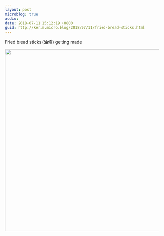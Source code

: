 ```yaml
---
layout: post
microblog: true
audio: 
date: 2018-07-11 15:12:19 +0800
guid: http://kerim.micro.blog/2018/07/11/fried-bread-sticks.html
---
```

Fried bread sticks (油條) getting made

<img src="http://micro.oxus.net/uploads/2018/de20ff6d74.jpg" width="600" height="598" />
